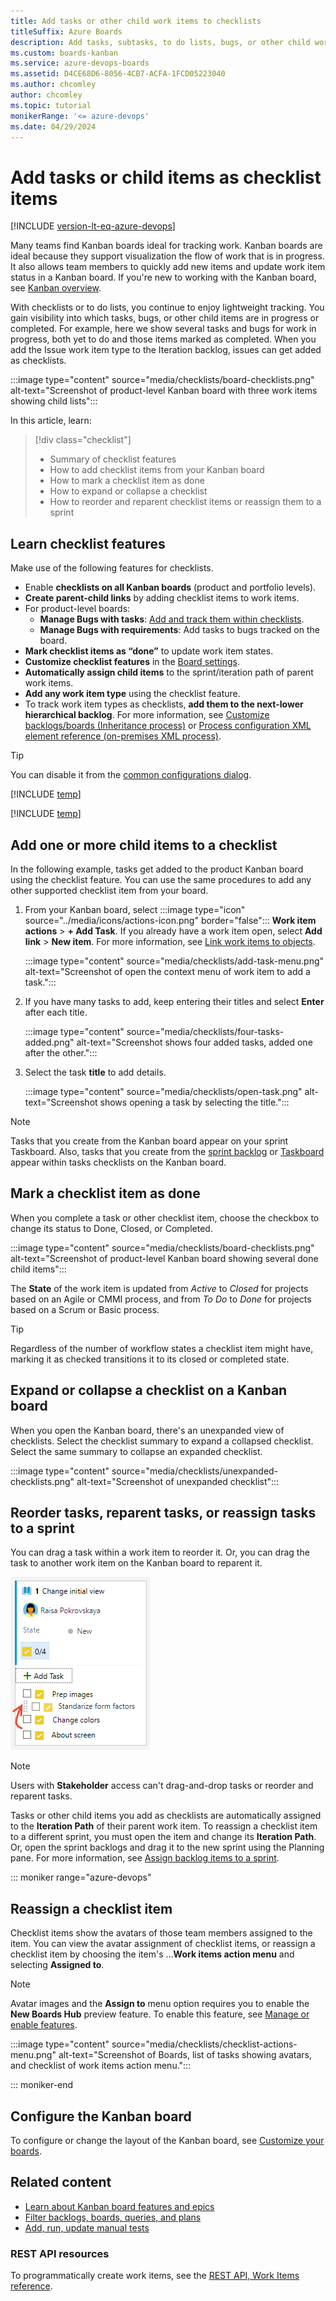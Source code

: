 ```yaml
---
title: Add tasks or other child work items to checklists
titleSuffix: Azure Boards
description: Add tasks, subtasks, to do lists, bugs, or other child work items as checklists to your Kanban board for lightweight tracking in Azure Board and Azure DevOps.
ms.custom: boards-kanban 
ms.service: azure-devops-boards
ms.assetid: D4CE68D6-8056-4CB7-ACFA-1FCD05223040 
ms.author: chcomley
author: chcomley
ms.topic: tutorial
monikerRange: '<= azure-devops'
ms.date: 04/29/2024
---
```


# Add tasks or child items as checklist items

[!INCLUDE [version-lt-eq-azure-devops](../../includes/version-lt-eq-azure-devops.md)]


Many teams find Kanban boards ideal for tracking work. Kanban boards are ideal because they support visualization the flow of work that is in progress. It also allows team members to quickly add new items and update work item status in a Kanban board. If you're new to working with the Kanban board, see [Kanban overview](kanban-overview.md).

With checklists or to do lists, you continue to enjoy lightweight tracking. You gain visibility into which tasks, bugs, or other child items are in progress or completed. For example, here we show several tasks and bugs for work in progress, both yet to do and those items marked as completed. When you add the Issue work item type to the Iteration backlog, issues can get added as checklists.

:::image type="content" source="media/checklists/board-checklists.png" alt-text="Screenshot of product-level Kanban board with three work items showing child lists":::

In this article, learn:
> [!div class="checklist"]    
> * Summary of checklist features
> * How to add checklist items from your Kanban board  
> * How to mark a checklist item as done 
> * How to expand or collapse a checklist  
> * How to reorder and reparent checklist items or reassign them to a sprint 

## Learn checklist features

Make use of the following features for checklists. 

- Enable **checklists on all Kanban boards** (product and portfolio levels).
- **Create parent-child links** by adding checklist items to work items.
- For product-level boards:
  - **Manage Bugs with tasks**: [Add and track them within checklists](../../organizations/settings/show-bugs-on-backlog.md).
  - **Manage Bugs with requirements**: Add tasks to bugs tracked on the board.
- **Mark checklist items as “done”** to update work item states.
- **Customize checklist features** in the [Board settings](customize-cards.md).
- **Automatically assign child items** to the sprint/iteration path of parent work items.
- **Add any work item type** using the checklist feature.
- To track work item types as checklists, **add them to the next-lower hierarchical backlog**. For more information, see [Customize backlogs/boards (Inheritance process)](../../organizations/settings/work/customize-process-backlogs-boards.md) or [Process configuration XML element reference (on-premises XML process)](../../reference/xml/process-configuration-xml-element.md).

> [!TIP]    
> You can disable it from the [common configurations dialog](customize-cards.md).  

[!INCLUDE [temp](../includes/prerequisites-kanban.md)]

[!INCLUDE [temp](../includes/open-kanban-board.md)]

## Add one or more child items to a checklist

In the following example, tasks get added to the product Kanban board using the checklist feature. You can use the same procedures to add any other supported checklist item from your board.  

1. From your Kanban board, select :::image type="icon" source="../media/icons/actions-icon.png" border="false"::: **Work item actions** > **+ Add Task**. If you already have a work item open, select **Add link** > **New item**. For more information, see [Link work items to objects](../backlogs/add-link.md).

    :::image type="content" source="media/checklists/add-task-menu.png" alt-text="Screenshot of open the context menu of work item to add a task.":::

2. If you have many tasks to add, keep entering their titles and select **Enter** after each title.  

    :::image type="content" source="media/checklists/four-tasks-added.png" alt-text="Screenshot shows four added tasks, added one after the other.":::
    
3. Select the task **title** to add details. 
    
    :::image type="content" source="media/checklists/open-task.png" alt-text="Screenshot shows opening a task by selecting the title.":::

> [!NOTE]  
> Tasks that you create from the Kanban board appear on your sprint Taskboard. Also, tasks that you create from the [sprint backlog](../sprints/assign-work-sprint.md) or [Taskboard](../sprints/task-board.md) appear within tasks checklists on the Kanban board.  

## Mark a checklist item as done 

When you complete a task or other checklist item, choose the checkbox to change its status to Done, Closed, or Completed. 

:::image type="content" source="media/checklists/board-checklists.png" alt-text="Screenshot of product-level Kanban board showing several done child items":::

The **State** of the work item is updated from *Active* to *Closed* for projects based on an Agile or CMMI process, and from *To Do* to *Done* for projects based on a Scrum or Basic process. 

> [!TIP]  
> Regardless of the number of workflow states a checklist item might have, marking it as checked transitions it to its closed or completed state.     

## Expand or collapse a checklist on a Kanban board

When you open the Kanban board, there's an unexpanded view of checklists. Select the checklist summary to expand a collapsed checklist. Select the same summary to collapse an expanded checklist. 

:::image type="content" source="media/checklists/unexpanded-checklists.png" alt-text="Screenshot of unexpanded checklist":::

## Reorder tasks, reparent tasks, or reassign tasks to a sprint 

You can drag a task within a work item to reorder it. Or, you can drag the task to another work item on the Kanban board to reparent it. 

![Screenshot show dragging tasks to reorder them.](../get-started/media/plan-track-work/reorder-task.png)

> [!NOTE]   
> Users with **Stakeholder** access can't drag-and-drop tasks or reorder and reparent tasks.

Tasks or other child items you add as checklists are automatically assigned to the **Iteration Path** of their parent work item. To reassign a checklist item to a different sprint, you must open the item and change its **Iteration Path**. Or, open the sprint backlogs and drag it to the new sprint using the Planning pane. For more information, see [Assign backlog items to a sprint](../sprints/assign-work-sprint.md).  

<a id="checklist-actions"></a> 

::: moniker range="azure-devops"

## Reassign a checklist item 

Checklist items show the avatars of those team members assigned to the item. You can view the avatar assignment of checklist items, or reassign a checklist item by choosing the item's &hellip;**Work items action menu** and selecting **Assigned to**.  

> [!NOTE]   
> Avatar images and the **Assign to** menu option requires you to enable the **New Boards Hub** preview feature. To enable this feature, see [Manage or enable features](../../project/navigation/preview-features.md).

:::image type="content" source="media/checklists/checklist-actions-menu.png" alt-text="Screenshot of Boards, list of tasks showing avatars, and checklist of work items action menu.":::

::: moniker-end

## Configure the Kanban board 

To configure or change the layout of the Kanban board, see [Customize your boards](../configure-customize.md). 

## Related content

- [Learn about Kanban board features and epics](kanban-epics-features-stories.md)
- [Filter backlogs, boards, queries, and plans](../backlogs/filter-backlogs-boards-plans.md)
- [Add, run, update manual tests](add-run-update-tests.md)

### REST API resources
To programmatically create work items, see the [REST API, Work Items reference](/rest/api/azure/devops/wit/work-items/create).
